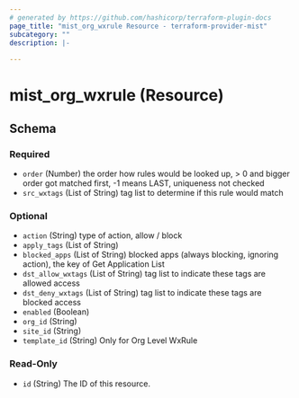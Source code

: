 ```yaml
---
# generated by https://github.com/hashicorp/terraform-plugin-docs
page_title: "mist_org_wxrule Resource - terraform-provider-mist"
subcategory: ""
description: |-
  
---
```


# mist_org_wxrule (Resource)





<!-- schema generated by tfplugindocs -->
## Schema

### Required

- `order` (Number) the order how rules would be looked up, > 0 and bigger order got matched first, -1 means LAST, uniqueness not checked
- `src_wxtags` (List of String) tag list to determine if this rule would match

### Optional

- `action` (String) type of action, allow / block
- `apply_tags` (List of String)
- `blocked_apps` (List of String) blocked apps (always blocking, ignoring action), the key of Get Application List
- `dst_allow_wxtags` (List of String) tag list to indicate these tags are allowed access
- `dst_deny_wxtags` (List of String) tag list to indicate these tags are blocked access
- `enabled` (Boolean)
- `org_id` (String)
- `site_id` (String)
- `template_id` (String) Only for Org Level WxRule

### Read-Only

- `id` (String) The ID of this resource.
